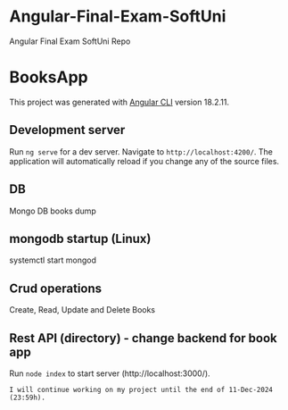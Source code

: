 # Angular-Final-Exam-SoftUni
Angular Final Exam SoftUni Repo

# BooksApp

This project was generated with [Angular CLI](https://github.com/angular/angular-cli) version 18.2.11.

## Development server

Run `ng serve` for a dev server. Navigate to `http://localhost:4200/`. The application will automatically reload if you change any of the source files.

## DB
Mongo DB books dump

## mongodb startup (Linux)
systemctl start mongod

## Crud operations
Create, Read, Update and Delete Books

## Rest API (directory) - change backend for book app

Run `node index` to start server (http://localhost:3000/).

```
I will continue working on my project until the end of 11-Dec-2024 (23:59h).
```
